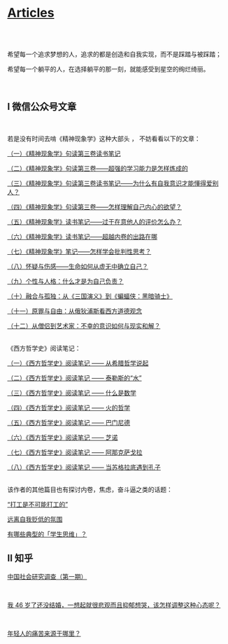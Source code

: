 # [Articles](https://yuliuu.com/Articles)

<br><br>

希望每⼀个追求梦想的⼈，追求的都是创造和⾃我实现，⽽不是踩踏与被踩踏；

希望每⼀个躺平的⼈，在选择躺平的那⼀刻，就能感受到星空的绚烂绮丽。

<br>

##  I  微信公众号文章

<br>

若是没有时间去啃《精神现象学》这种大部头 ， 不妨看看以下的文章：

[（一）《精神现象学》句读第三卷读书笔记](https://yuliuu.com/Articles/wechat/1st)

[（二）《精神现象学》句读第三卷——超强的学习能力是怎样炼成的](https://yuliuu.com/Articles/wechat/2nd)

[（三）《精神现象学》句读第三卷读书笔记——为什么有自我意识才能懂得爱别人？](https://yuliuu.com/Articles/wechat/3rd)

[（四）《精神现象学》句读第三卷——怎样理解自己内心的欲望？](https://yuliuu.com/Articles/wechat/4th)

[（五）《精神现象学》读书笔记——过于在意他人的评价怎么办？](https://yuliuu.com/Articles/wechat/5th)

[（六）《精神现象学》读书笔记——超越内卷的出路在哪](https://yuliuu.com/Articles/wechat/6th)

[（七）《精神现象学》笔记——怎样学会批判性思考？](https://yuliuu.com/Articles/wechat/7th)

[（八）怀疑与伤感——生命如何从虚无中确立自己？](https://yuliuu.com/Articles/wechat/8th)

[（九）个性与人格：什么才是为自己负责？](https://yuliuu.com/Articles/wechat/9th)

[（十）融合与孤独：从《三国演义》到《蝙蝠侠：黑暗骑士》](https://yuliuu.com/Articles/wechat/10th) 

[（十一）原罪与自由：从俄狄浦斯看西方道德观念](https://yuliuu.com/Articles/wechat/11th) 

[（十二）从僧侣到艺术家：不幸的意识如何与现实和解？](https://yuliuu.com/Articles/wechat/12th)



<br>《西方哲学史》阅读笔记：

[（一）《西方哲学史》阅读笔记 —— 从希腊哲学说起](https://yuliuu.com/Articles/wechat/HistOfWestPhil-1st)

[（二）《西方哲学史》阅读笔记 —— 泰勒斯的“水”](https://yuliuu.com/Articles/wechat/HistOfWestPhil-2nd) 

[（三）《西方哲学史》阅读笔记 —— 什么是数学 ](https://yuliuu.com/Articles/wechat/HistOfWestPhil-3rd)

[（四）《西方哲学史》阅读笔记 —— 火的哲学](https://yuliuu.com/Articles/wechat/HistOfWestPhil-4th) 

[（五）《西方哲学史》阅读笔记 —— 巴门尼德](https://yuliuu.com/Articles/wechat/HistOfWestPhil-5th)

[（六）《西方哲学史》阅读笔记 —— 芝诺](https://yuliuu.com/Articles/wechat/HistOfWestPhil-6th)

[（七）《西方哲学史》阅读笔记 —— 阿那克萨戈拉](https://yuliuu.com/Articles/wechat/HistOfWestPhil-7th)

[（八）《西方哲学史》阅读笔记 —— 当苏格拉底遇到孔子](https://yuliuu.com/Articles/wechat/HistOfWestPhil-8th)



<br>该作者的其他篇目也有探讨内卷，焦虑，奋斗逼之类的话题：

[“打工是不可能打工的”](https://yuliuu.com/Articles/wechat/4-24)

[远离自我贬低的氛围](https://yuliuu.com/Articles/wechat/4-14)

[有哪些典型的「学生思维」？](https://yuliuu.com/Articles/wechat/3-12)





## II 知乎



[中国社会研究调查（第一期）](https://yuliuu.com/Articles/zhihu/CN-social-investigation-1)

<br>

[我 46 岁了还没结婚，一想起就很悲观而且抑郁想哭，该怎样调整这种心态呢？](https://yuliuu.com/Articles/zhihu/Temporary-Bloom-Of-Destiny)

<br>

[年轻人的痛苦来源于哪里？](https://yuliuu.com/Articles/zhihu/The-Pain-Of-Youth)

